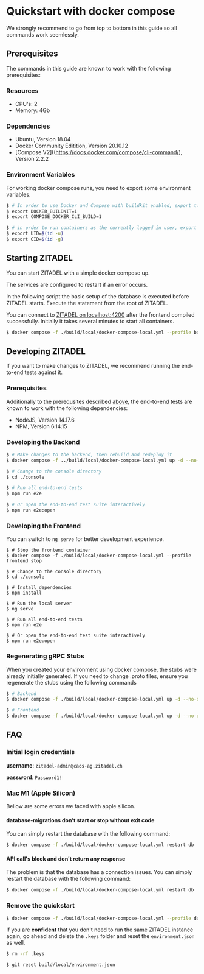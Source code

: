 # Quickstart with docker compose

We strongly recommend to go from top to bottom in this guide so all commands work seemlessly.

## Prerequisites

The commands in this guide are known to work with the following prerequisites: 

### Resources

* CPU's: 2
* Memory: 4Gb

### Dependencies
* Ubuntu, Version 18.04
* Docker Community Editition, Version 20.10.12
* [Compose V2]((https://docs.docker.com/compose/cli-command/), Version 2.2.2

### Environment Variables

For working docker compose runs, you need to export some environment variables.

```bash
$ # In order to use Docker and Compose with buildkit enabled, export two environment variables for your current shell
$ export DOCKER_BUILDKIT=1 
$ export COMPOSE_DOCKER_CLI_BUILD=1

$ # in order to run containers as the currently logged in user, export his user and group ids
$ export UID=$(id -u) 
$ export GID=$(id -g)
```

## Starting ZITADEL

You can start ZITADEL with a simple docker compose up.

The services are configured to restart if an error occurs.

In the following script the basic setup of the database is executed before ZITADEL starts. Execute the statement from the root of ZITADEL.

You can connect to [ZITADEL on localhost:4200](http://localhost:4200) after the frontend compiled successfully. Initially it takes several minutes to start all containers.

```bash
$ docker compose -f ./build/local/docker-compose-local.yml --profile backend --profile frontend up --detach
```

## Developing ZITADEL

If you want to make changes to ZITADEL, we recommend running the end-to-end tests against it. 

### Prerequisites

Additionally to the prerequsites described [above](#prerequisites), the end-to-end tests are known to work with the following dependencies:

* NodeJS, Version 14.17.6
* NPM, Version 6.14.15

### Developing the Backend

```bash
$ # Make changes to the backend, then rebuild and redeploy it 
$ docker compose -f ../build/local/docker-compose-local.yml up -d --no-deps --build backend-run

$ # Change to the console directory
$ cd ./console

$ # Run all end-to-end tests
$ npm run e2e

$ # Or open the end-to-end test suite interactively
$ npm run e2e:open
```

### Developing the Frontend

You can switch to `ng serve` for better development experience.

```
$ # Stop the frontend container
$ docker compose -f ./build/local/docker-compose-local.yml --profile frontend stop

$ # Change to the console directory
$ cd ./console

$ # Install dependencies
$ npm install

$ # Run the local server
$ ng serve

$ # Run all end-to-end tests
$ npm run e2e

$ # Or open the end-to-end test suite interactively
$ npm run e2e:open
```


### Regenerating gRPC Stubs

When you created your environment using docker compose, the stubs were already initially generated. If you need to change .proto files, ensure you regenerate the stubs using the following commands

```bash
$ # Backend
$ docker compose -f ./build/local/docker-compose-local.yml up -d --no-deps --build go-copy

$ # Frontend
$ docker compose -f ./build/local/docker-compose-local.yml up -d --no-deps --build npm-copy
```


## FAQ

### Initial login credentials

**username**: `zitadel-admin@caos-ag.zitadel.ch`

**password**: `Password1!`  

### Mac M1 (Apple Silicon)

Bellow are some errors we faced with apple silicon.

#### database-migrations don't start or stop without exit code

You can simply restart the database with the following command:

```bash
$ docker compose -f ./build/local/docker-compose-local.yml restart db
```

#### API call's block and don't return any response

The problem is that the database has a connection issues. You can simply restart the database with the following command:

```bash
$ docker compose -f ./build/local/docker-compose-local.yml restart db
```

### Remove the quickstart

```bash
$ docker compose -f ./build/local/docker-compose-local.yml --profile database --profile init-backend --profile init-frontend --profile backend --profile frontend rm
```

If you are **confident** that you don't need to run the same ZITADEL instance again, go ahead and delete the `.keys` folder and reset the `environment.json` as well.

```bash
$ rm -rf .keys
```

```bash
$ git reset build/local/environment.json
```
